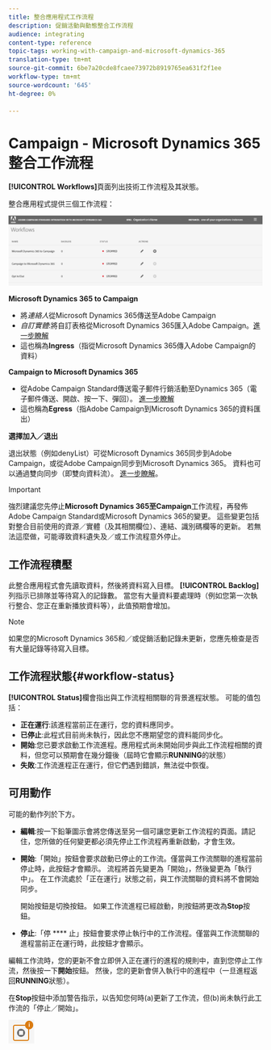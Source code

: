 ```yaml
---
title: 整合應用程式工作流程
description: 促銷活動與動態整合工作流程
audience: integrating
content-type: reference
topic-tags: working-with-campaign-and-microsoft-dynamics-365
translation-type: tm+mt
source-git-commit: 6be7a20cde8fcaee73972b8919765ea631f2f1ee
workflow-type: tm+mt
source-wordcount: '645'
ht-degree: 0%

---
```



# Campaign - Microsoft Dynamics 365整合工作流程

**[!UICONTROL Workflows]**&#x200B;頁面列出技術工作流程及其狀態。

整合應用程式提供三個工作流程：

![](assets/d365-to-acs-ui-page-workflows.png)

**Microsoft Dynamics 365 to Campaign**
* 將&#x200B;*連絡人*&#x200B;從Microsoft Dynamics 365傳送至Adobe Campaign
* *自訂實體*:將自訂表格從Microsoft Dynamics 365匯入Adobe Campaign。[進一步瞭解](../../integrating/using/d365-acs-using-the-integration.md#data-flows)
* 這也稱為&#x200B;**Ingress**（指從Microsoft Dynamics 365傳入Adobe Campaign的資料）

**Campaign to Microsoft Dynamics 365**
* 從Adobe Campaign Standard傳送電子郵件行銷活動至Dynamics 365（電子郵件傳送、開啟、按一下、彈回）。 [進一步瞭解](../../integrating/using/d365-acs-using-the-integration.md#email-marketing-event-flow)
* 這也稱為&#x200B;**Egress**（指Adobe Campaign到Microsoft Dynamics 365的資料匯出）

**選擇加入／退出**

退出狀態（例如denyList）可從Microsoft Dynamics 365同步到Adobe Campaign，或從Adobe Campaign同步到Microsoft Dynamics 365。 資料也可以通過雙向同步（即雙向資料流）。 [進一步瞭解](../../integrating/using/d365-acs-self-service-app-data-sync.md#opt-in-out-wf)。

>[!IMPORTANT]
>
>強烈建議您先停止&#x200B;**Microsoft Dynamics 365至Campaign**&#x200B;工作流程，再發佈Adobe Campaign Standard或Microsoft Dynamics 365的變更。 這些變更包括對整合目前使用的資源／實體（及其相關欄位）、連結、識別碼欄等的更新。 若無法這麼做，可能導致資料遺失及／或工作流程意外停止。

## 工作流程積壓

此整合應用程式會先讀取資料，然後將資料寫入目標。 **[!UICONTROL Backlog]**&#x200B;列指示已排隊並等待寫入的記錄數。 當您有大量資料要處理時（例如您第一次執行整合、您正在重新播放資料等），此值預期會增加。

>[!NOTE]
>如果您的Microsoft Dynamics 365和／或促銷活動記錄未更新，您應先檢查是否有大量記錄等待寫入目標。


## 工作流程狀態{#workflow-status}

**[!UICONTROL Status]**&#x200B;欄會指出與工作流程相關聯的背景進程狀態。 可能的值包括：

* **正在運行**:該進程當前正在運行，您的資料應同步。
* **已停止**:此程式目前尚未執行，因此您不應期望您的資料能同步化。
* **開始**:您已要求啟動工作流進程。應用程式尚未開始同步與此工作流程相關的資料，但您可以預期會在幾分鐘後（屆時它會顯示&#x200B;**RUNNING**&#x200B;的狀態）
* **失敗**:工作流進程正在運行，但它們遇到錯誤，無法從中恢復。

## 可用動作

可能的動作列於下方。

* **編輯**:按一下鉛筆圖示會將您傳送至另一個可讓您更新工作流程的頁面。請記住，您所做的任何變更都必須先停止工作流程再重新啟動，才會生效。

* **開始**:「開始」按鈕會要求啟動已停止的工作流。僅當與工作流關聯的進程當前停止時，此按鈕才會顯示。 流程將首先變更為「開始」，然後變更為「執行中」。 在工作流處於「正在運行」狀態之前，與工作流關聯的資料將不會開始同步。

   開始按鈕是切換按鈕。 如果工作流進程已經啟動，則按鈕將更改為&#x200B;**Stop**&#x200B;按鈕。

* **停止**:「停 **** 止」按鈕會要求停止執行中的工作流程。僅當與工作流關聯的進程當前正在運行時，此按鈕才會顯示。

編輯工作流時，您的更新不會立即併入正在運行的進程的規則中，直到您停止工作流，然後按一下&#x200B;**開始**&#x200B;按鈕。 然後，您的更新會併入執行中的進程中（一旦進程返回&#x200B;**RUNNING**&#x200B;狀態）。

在&#x200B;**Stop**&#x200B;按鈕中添加警告指示，以告知您何時(a)更新了工作流，但(b)尚未執行此工作流的「停止／開始」。

![](assets/d365-to-acs-icon-stop-with-changes.png)
